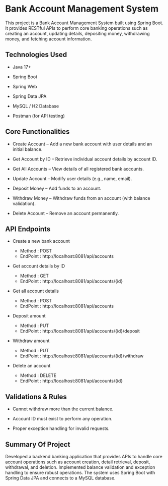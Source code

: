 # Bank Account Management System

This project is a Bank Account Management System built using Spring Boot. It provides RESTful APIs to perform core banking operations such as creating an account, updating details, depositing money, withdrawing money, and fetching account information.

## Technologies Used
 - Java 17+

 - Spring Boot

 - Spring Web

 - Spring Data JPA

 - MySQL / H2 Database

 - Postman (for API testing)

## Core Functionalities
 - Create Account – Add a new bank account with user details and an initial balance.

 - Get Account by ID – Retrieve individual account details by account ID.

 - Get All Accounts – View details of all registered bank accounts.

 - Update Account – Modify user details (e.g., name, email).

 - Deposit Money – Add funds to an account.

 - Withdraw Money – Withdraw funds from an account (with balance validation).

 - Delete Account – Remove an account permanently.

## API Endpoints

 - Create a new bank account
   - Method : POST
   - EndPoint : http://localhost:8081/api/accounts

 - Get account details by ID
   - Method : GET
   - EndPoint : http://localhost:8081/api/accounts/{id}

 - Get all account details
   - Method : POST
   - EndPoint : http://localhost:8081/api/accounts

 - Deposit amount
   - Method : PUT
   - EndPoint : http://localhost:8081/api/accounts/{id}/deposit

 - Withdraw amount
   - Method : PUT
   - EndPoint : http://localhost:8081/api/accounts/{id}/withdraw

- Delete an account
   - Method : DELETE
   - EndPoint : http://localhost:8081/api/accounts/{id}

## Validations & Rules
 - Cannot withdraw more than the current balance.

 - Account ID must exist to perform any operation.

 - Proper exception handling for invalid requests.


## Summary Of Project

Developed a backend banking application that provides APIs to handle core account operations such as account creation, detail retrieval, deposit, withdrawal, and deletion. Implemented balance validation and exception handling to ensure robust operations. The system uses Spring Boot with Spring Data JPA and connects to a MySQL database.



